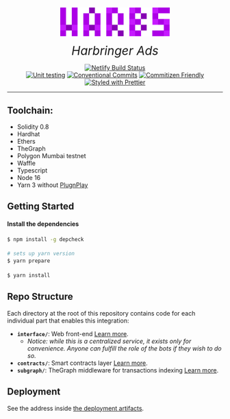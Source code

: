 <p align="center">
  <a href="https://harbs.netlify.app">
    <img alt="FIXME" src="https://raw.githubusercontent.com/kleros-crime-syndicate/harbs/master/interface/src/assets/harbs.svg" width="256">
  </a>
</p>

<p align="center">
  <i style="font-size: 28px;"> Harbringer Ads</i>
</p>

<p align="center">
  <a href="https://app.netlify.com/sites/harbs/deploys"><img src="https://api.netlify.com/api/v1/badges/94d8c812-23b1-4d95-a56e-b4831f101f1a/deploy-status" alt="Netlify Build Status"></a>
  </br>
  <a href="https://github.com/kleros/kleros-v2/actions/workflows/contracts-testing.yml"><img src="https://github.com/kleros/kleros-v2/actions/workflows/contracts-testing.yml/badge.svg?branch=master" alt="Unit testing"></a>
  <a href="https://conventionalcommits.org"><img src="https://img.shields.io/badge/Conventional%20Commits-1.0.0-yellow.svg" alt="Conventional Commits"></a>
  <a href="http://commitizen.github.io/cz-cli/"><img src="https://img.shields.io/badge/commitizen-friendly-brightgreen.svg" alt="Commitizen Friendly"></a>
  <a href="https://github.com/prettier/prettier"><img src="https://img.shields.io/badge/styled_with-prettier-ff69b4.svg" alt="Styled with Prettier"></a>
</p>

---

## Toolchain:

- Solidity 0.8
- Hardhat
- Ethers
- TheGraph
- Polygon Mumbai testnet
- Waffle
- Typescript
- Node 16
- Yarn 3 without [PlugnPlay](https://yarnpkg.com/getting-started/migration/#switching-to-plugnplay)


## Getting Started

#### Install the dependencies

```bash
$ npm install -g depcheck

# sets up yarn version
$ yarn prepare

$ yarn install
```

## Repo Structure

Each directory at the root of this repository contains code for each individual part that enables this integration:

- **`interface/`**: Web front-end [Learn more](interface/README.md).
  - *Notice: while this is a centralized service, it exists only for convenience. Anyone can fulfill the role of the bots if they wish to do so.*
- **`contracts/`**: Smart contracts layer [Learn more](contracts/README.md).
- **`subgraph/`**: TheGraph middleware for transactions indexing [Learn more](subgraph/README.md).

## Deployment

See the address inside [the deployment artifacts](contracts/deployments/mumbai).